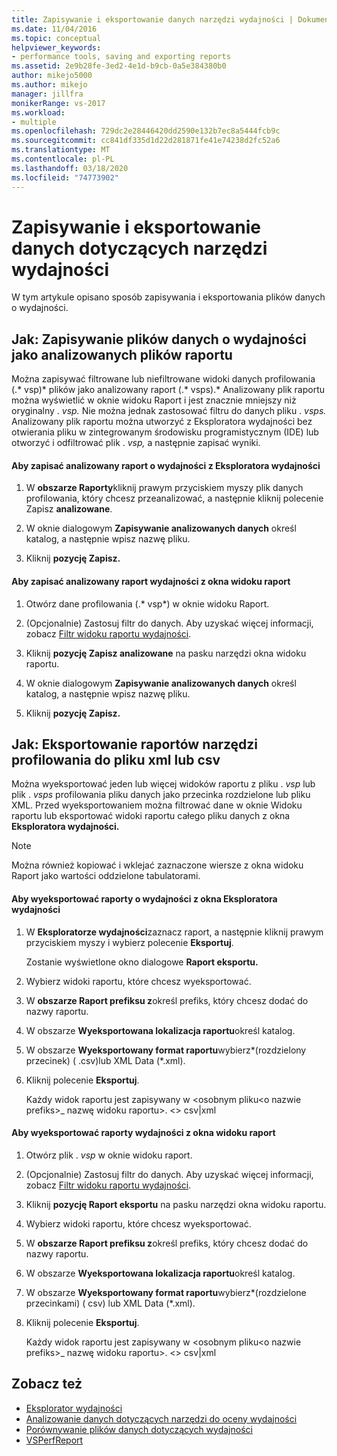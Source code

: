 ```yaml
---
title: Zapisywanie i eksportowanie danych narzędzi wydajności | Dokumenty firmy Microsoft
ms.date: 11/04/2016
ms.topic: conceptual
helpviewer_keywords:
- performance tools, saving and exporting reports
ms.assetid: 2e9b28fe-3ed2-4e1d-b9cb-0a5e384380b0
author: mikejo5000
ms.author: mikejo
manager: jillfra
monikerRange: vs-2017
ms.workload:
- multiple
ms.openlocfilehash: 729dc2e28446420dd2590e132b7ec8a5444fcb9c
ms.sourcegitcommit: cc841df335d1d22d281871fe41e74238d2fc52a6
ms.translationtype: MT
ms.contentlocale: pl-PL
ms.lasthandoff: 03/18/2020
ms.locfileid: "74773902"
---
```

# <a name="save-and-export-performance-tools-data"></a>Zapisywanie i eksportowanie danych dotyczących narzędzi wydajności
W tym artykule opisano sposób zapisywania i eksportowania plików danych o wydajności.

## <a name="how-to-save-performance-data-files-as-analyzed-report-files"></a>Jak: Zapisywanie plików danych o wydajności jako analizowanych plików raportu
 Można zapisywać filtrowane lub niefiltrowane widoki danych profilowania (.* vsp)* plików jako analizowany raport (.* vsps).* Analizowany plik raportu można wyświetlić w oknie widoku Raport i jest znacznie mniejszy niż oryginalny . *vsp.* Nie można jednak zastosować filtru do danych pliku . *vsps.* Analizowany plik raportu można utworzyć z Eksploratora wydajności bez otwierania pliku w zintegrowanym środowisku programistycznym (IDE) lub otworzyć i odfiltrować plik . *vsp,* a następnie zapisać wyniki.

#### <a name="to-save-an-analyzed-performance-report-from-the-performance-explorer"></a>Aby zapisać analizowany raport o wydajności z Eksploratora wydajności

1. W **obszarze Raporty**kliknij prawym przyciskiem myszy plik danych profilowania, który chcesz przeanalizować, a następnie kliknij polecenie Zapisz **analizowane**.

2. W oknie dialogowym **Zapisywanie analizowanych danych** określ katalog, a następnie wpisz nazwę pliku.

3. Kliknij **pozycję Zapisz.**

#### <a name="to-save-an-analyzed-performance-report-from-the-report-view-window"></a>Aby zapisać analizowany raport wydajności z okna widoku raport

1. Otwórz dane profilowania (.* vsp*) w oknie widoku Raport.

2. (Opcjonalnie) Zastosuj filtr do danych. Aby uzyskać więcej informacji, zobacz [Filtr widoku raportu wydajności](../profiling/performance-report-view-filter.md).

3. Kliknij **pozycję Zapisz analizowane** na pasku narzędzi okna widoku raportu.

4. W oknie dialogowym **Zapisywanie analizowanych danych** określ katalog, a następnie wpisz nazwę pliku.

5. Kliknij **pozycję Zapisz.**

## <a name="how-to-export-profiling-tools-reports-to-an-xml-or-csv-file"></a>Jak: Eksportowanie raportów narzędzi profilowania do pliku xml lub csv
 Można wyeksportować jeden lub więcej widoków raportu z pliku . *vsp* lub plik . *vsps* profilowania pliku danych jako przecinka rozdzielone lub pliku XML. Przed wyeksportowaniem można filtrować dane w oknie Widoku raportu lub eksportować widoki raportu całego pliku danych z okna **Eksploratora wydajności.**

> [!NOTE]
> Można również kopiować i wklejać zaznaczone wiersze z okna widoku Raport jako wartości oddzielone tabulatorami.

#### <a name="to-export-performance-reports-from-the-performance-explorer-window"></a>Aby wyeksportować raporty o wydajności z okna Eksploratora wydajności

1. W **Eksploratorze wydajności**zaznacz raport, a następnie kliknij prawym przyciskiem myszy i wybierz polecenie **Eksportuj**.

     Zostanie wyświetlone okno dialogowe **Raport eksportu.**

2. Wybierz widoki raportu, które chcesz wyeksportować.

3. W **obszarze Raport prefiksu z**określ prefiks, który chcesz dodać do nazwy raportu.

4. W obszarze **Wyeksportowana lokalizacja raportu**określ katalog.

5. W obszarze **Wyeksportowany format raportu**wybierz\*(rozdzielony przecinek) ( .csv\)lub XML Data (\*.xml\).

6. Kliknij polecenie **Eksportuj**.

     Każdy widok raportu jest zapisywany w \<osobnym pliku\<o nazwie prefiks>_ nazwę widoku raportu>. \<> csv&#124;xml

#### <a name="to-export-performance-reports-from-the-report-view-window"></a>Aby wyeksportować raporty wydajności z okna widoku raport

1. Otwórz plik . *vsp* w oknie widoku raport.

2. (Opcjonalnie) Zastosuj filtr do danych. Aby uzyskać więcej informacji, zobacz [Filtr widoku raportu wydajności](../profiling/performance-report-view-filter.md).

3. Kliknij **pozycję Raport eksportu** na pasku narzędzi okna widoku raportu.

4. Wybierz widoki raportu, które chcesz wyeksportować.

5. W **obszarze Raport prefiksu z**określ prefiks, który chcesz dodać do nazwy raportu.

6. W obszarze **Wyeksportowana lokalizacja raportu**określ katalog.

7. W obszarze **Wyeksportowany format raportu**wybierz\*(rozdzielone przecinkami) ( csv) lub XML Data (\*.xml).

8. Kliknij polecenie **Eksportuj**.

     Każdy widok raportu jest zapisywany w \<osobnym pliku\<o nazwie prefiks>_ nazwę widoku raportu>. \<> csv&#124;xml

## <a name="see-also"></a>Zobacz też
- [Eksplorator wydajności](../profiling/performance-explorer.md)
- [Analizowanie danych dotyczących narzędzi do oceny wydajności](../profiling/analyzing-performance-tools-data.md)
- [Porównywanie plików danych dotyczących wydajności](../profiling/comparing-performance-data-files.md)
- [VSPerfReport](../profiling/vsperfreport.md)
